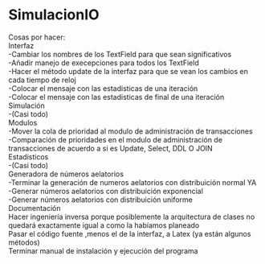 # SimulacionIO
Cosas por hacer: </br>
Interfaz </br>
-Cambiar los nombres de los TextField para que sean significativos </br>
-Añadir manejo de execepciones para todos los TextField </br>
-Hacer el método update de la interfaz para que se vean los cambios en cada tiempo de reloj </br>
-Colocar el mensaje con las estadisticas de una iteración </br>
-Colocar el mensaje con las estadisticas de final de una iteración </br>
Simulación </br>
-(Casi todo) </br>
Modulos </br>
-Mover la cola de prioridad al modulo de administración de transacciones </br>
-Comparación de prioridades en el modulo de administración de transacciones   de acuerdo a si es Update, Select, DDL O JOIN </br>
Estadisticos </br>
-(Casi todo) </br>
Generadora de números aelatorios </br>
-Terminar la generación de numeros aelatorios con distribuición normal YA </br>
-Generar números aelatorios con distribuición exponencial </br>
-Generar números aelatorios con distribuición uniforme</br>
Documentación </br>
Hacer ingeniería inversa porque posiblemente la arquitectura de clases no quedará exactamente igual a como la habíamos planeado</br>
Pasar el código fuente ,menos el de la interfaz, a Latex (ya están algunos métodos) </br>
Terminar manual de instalación y ejecución del programa </br>
